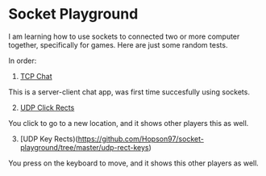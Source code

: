 # Socket Playground

I am learning how to use sockets to connected two or more computer together, specifically for games. Here are just some random tests.

In order:
1. [TCP Chat](https://github.com/Hopson97/socket-playground/tree/master/tcp-chat)
    
This is a server-client chat app, was first time succesfully using sockets.

2. [UDP Click Rects](https://github.com/Hopson97/socket-playground/tree/master/udp-rect-click)

You click to go to a new location, and it shows other players this as well.

3. [UDP Key Rects)(https://github.com/Hopson97/socket-playground/tree/master/udp-rect-keys)

You press on the keyboard to move, and it shows this other players as well.